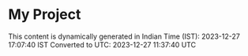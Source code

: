 # My Project

This content is dynamically generated in Indian Time (IST): 2023-12-27 17:07:40 IST
Converted to UTC: 2023-12-27 11:37:40 UTC
